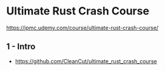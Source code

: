 # Ultimate Rust Crash Course

<https://jpmc.udemy.com/course/ultimate-rust-crash-course/>

## 1 - Intro

- <https://github.com/CleanCut/ultimate_rust_crash_course>
